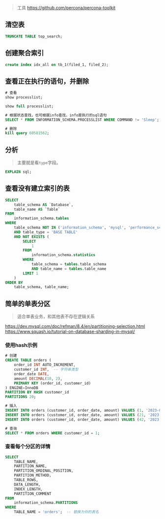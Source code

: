 > 工具 https://github.com/percona/percona-toolkit

## 清空表

```sql
TRUNCATE TABLE top_search;
```

## 创建聚合索引

```sql
create index idx_all on tb_1(filed_1, filed_2);
```

## 查看正在执行的语句，并删除

```sql
# 查看
show processlist;

show full processlist;

# 根据状态查找，也可根据info查找，info是执行的sql语句
SELECT * FROM INFORMATION_SCHEMA.PROCESSLIST WHERE COMMAND != 'Sleep';

# 删除
kill query 60581562;
```

## 分析

> 主要就是看`type`字段。

```sql
EXPLAIN sql;
```

## 查看没有建立索引的表

```sql
SELECT 
    table_schema AS `Database`,
    table_name AS `Table`
FROM 
    information_schema.tables
WHERE 
    table_schema NOT IN ('information_schema', 'mysql', 'performance_schema', 'sys') -- 排除系统数据库
    AND table_type = 'BASE TABLE'
    AND NOT EXISTS (
        SELECT 
            1
        FROM 
            information_schema.statistics
        WHERE 
            table_schema = tables.table_schema
            AND table_name = tables.table_name
        LIMIT 1
    )
ORDER BY 
    table_schema, table_name;
```

## 简单的单表分区

> 适合单表业务，和其他表不存在逻辑关系

https://dev.mysql.com/doc/refman/8.4/en/partitioning-selection.html  
https://www.squash.io/tutorial-on-database-sharding-in-mysql/

### 使用hash示例

```sql
# 创建
CREATE TABLE orders (
    order_id INT AUTO_INCREMENT,
    customer_id INT,  -- 字符串类型
    order_date DATE,
    amount DECIMAL(10, 2),
    PRIMARY KEY (order_id, customer_id)
) ENGINE=InnoDB
PARTITION BY HASH customer_id
PARTITIONS 20;

# 插入
INSERT INTO orders (customer_id, order_date, amount) VALUES (1, '2023-05-01', 100.00);
INSERT INTO orders (customer_id, order_date, amount) VALUES (21, '2023-05-02', 150.00);
INSERT INTO orders (customer_id, order_date, amount) VALUES (42, '2023-05-03', 200.00);

# 查询
SELECT * FROM orders WHERE customer_id = 1;
```



### 查看每个分区的详情

```sql
SELECT 
    TABLE_NAME,
    PARTITION_NAME,
    PARTITION_ORDINAL_POSITION,
    PARTITION_METHOD,
    TABLE_ROWS,
    DATA_LENGTH,
    INDEX_LENGTH,
    PARTITION_COMMENT
FROM 
    information_schema.PARTITIONS
WHERE 
    TABLE_NAME = 'orders';  -- 替换为你的表名
```
